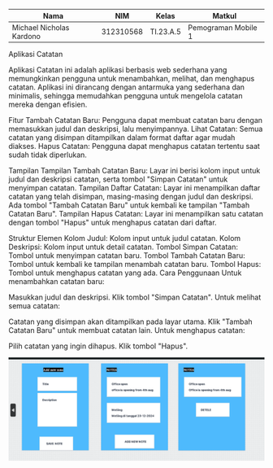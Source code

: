 |**Nama**|**NIM**|**Kelas**|**Matkul**|
|----|---|-----|------|
|Michael Nicholas Kardono|312310568|TI.23.A.5|Pemograman Mobile 1|# Pemograman-UTS-Mobile-1

Aplikasi Catatan


Aplikasi Catatan ini adalah aplikasi berbasis web sederhana yang memungkinkan pengguna untuk menambahkan, melihat, dan menghapus catatan. Aplikasi ini dirancang dengan antarmuka yang sederhana dan minimalis, sehingga memudahkan pengguna untuk mengelola catatan mereka dengan efisien.



Fitur
Tambah Catatan Baru: Pengguna dapat membuat catatan baru dengan memasukkan judul dan deskripsi, lalu menyimpannya.
Lihat Catatan: Semua catatan yang disimpan ditampilkan dalam format daftar agar mudah diakses.
Hapus Catatan: Pengguna dapat menghapus catatan tertentu saat sudah tidak diperlukan.



Tampilan
Tampilan Tambah Catatan Baru: Layar ini berisi kolom input untuk judul dan deskripsi catatan, serta tombol "Simpan Catatan" untuk menyimpan catatan.
Tampilan Daftar Catatan: Layar ini menampilkan daftar catatan yang telah disimpan, masing-masing dengan judul dan deskripsi. Ada tombol "Tambah Catatan Baru" untuk kembali ke tampilan "Tambah Catatan Baru".
Tampilan Hapus Catatan: Layar ini menampilkan satu catatan dengan tombol "Hapus" untuk menghapus catatan dari daftar.



Struktur Elemen
Kolom Judul: Kolom input untuk judul catatan.
Kolom Deskripsi: Kolom input untuk detail catatan.
Tombol Simpan Catatan: Tombol untuk menyimpan catatan baru.
Tombol Tambah Catatan Baru: Tombol untuk kembali ke tampilan menambah catatan baru.
Tombol Hapus: Tombol untuk menghapus catatan yang ada.
Cara Penggunaan
Untuk menambahkan catatan baru:

Masukkan judul dan deskripsi.
Klik tombol "Simpan Catatan".
Untuk melihat semua catatan:

Catatan yang disimpan akan ditampilkan pada layar utama.
Klik "Tambah Catatan Baru" untuk membuat catatan lain.
Untuk menghapus catatan:

Pilih catatan yang ingin dihapus.
Klik tombol "Hapus".

![alttext](sreenshot1.png)
